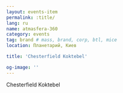 ```yaml
---
layout: events-item
permalink: :title/
lang: ru
name: atmasfera-360
category: events
tag: brand # mass, brand, corp, btl, mice
location: Планетарий, Киев

title: 'Chesterfield Koktebel'

og-image: ''
---
```


Chesterfield Koktebel
